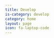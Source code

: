 ```yaml
---
title: Develop
is-category: develop
category: home
layout: page
icon: fa-laptop-code
---
```

<!--
[< Overview](../README.md)

# Developers

**Setup**\
[Install and setup your environment](setup/Setup.md) \
([old setup instructions](setup/oldSetup/Setup.md))

**Core Concepts**\
[Concepts: How things work](concepts/Concepts.md)

**Mobile Framework**\
[Mobile](mobile/Mobile.md)

**Testing**\
[End-to-End Testing Guide](testing/guide/TestingGuide.md)

**Standards**\
[Versions and Releases](standards/releases/Releases.md) -->
